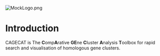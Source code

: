 ![MockLogo.png](https://github.com/hebalkaya/Cagecatv2-Thesis/blob/main/Relevant/MockLogo.png)
# Introduction
CAGECAT is The **C**omp**A**rative **GE**ne **C**luster **A**nalysis **T**oolbox for rapid search and visualisation of homologous gene clusters. 
